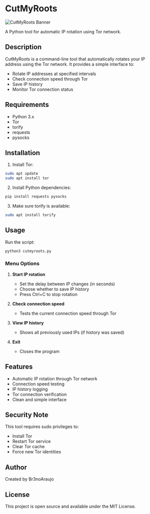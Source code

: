 # CutMyRoots

![CutMyRoots Banner](https://i.imgur.com/TiJB3ha.png)

A Python tool for automatic IP rotation using Tor network.

## Description

CutMyRoots is a command-line tool that automatically rotates your IP address using the Tor network. It provides a simple interface to:
- Rotate IP addresses at specified intervals
- Check connection speed through Tor
- Save IP history
- Monitor Tor connection status

## Requirements

- Python 3.x
- Tor
- torify
- requests
- pysocks

## Installation

1. Install Tor:
```bash
sudo apt update
sudo apt install tor
```

2. Install Python dependencies:
```bash
pip install requests pysocks
```

3. Make sure torify is available:
```bash
sudo apt install torify
```

## Usage

Run the script:
```bash
python3 cutmyroots.py
```

### Menu Options

1. **Start IP rotation**
   - Set the delay between IP changes (in seconds)
   - Choose whether to save IP history
   - Press Ctrl+C to stop rotation

2. **Check connection speed**
   - Tests the current connection speed through Tor

3. **View IP history**
   - Shows all previously used IPs (if history was saved)

4. **Exit**
   - Closes the program

## Features

- Automatic IP rotation through Tor network
- Connection speed testing
- IP history logging
- Tor connection verification
- Clean and simple interface

## Security Note

This tool requires sudo privileges to:
- Install Tor
- Restart Tor service
- Clear Tor cache
- Force new Tor identities

## Author

Created by Br3noAraujo

## License

This project is open source and available under the MIT License. 
